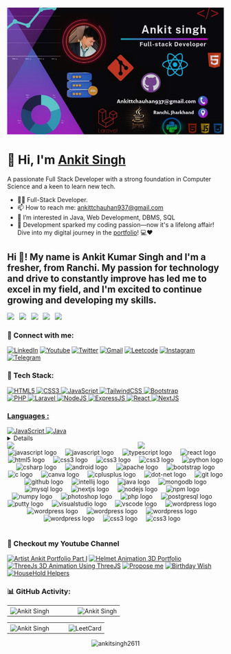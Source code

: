 ![logo](https://github.com/Ankitsingh2611/Ankitsingh2611/blob/main/image_6483441.JPG)

<h1 align="left">👋 Hi, I'm <a href="https://ankitkrsinghportfolio.netlify.app/" target="_blank"> Ankit Singh </a></h1>
<p align="left">A passionate Full Stack Developer with a strong foundation in Computer Science and a keen to learn new tech.</p>

- 👨‍💻 Full-Stack Developer.
- 📫 How to reach me: [ankittchauhan937@gmail.com](ankittchauhan937@gmail.com)
- 👀 I’m interested in Java, Web Development, DBMS, SQL
- 🚀 Development sparked my coding passion—now it's a lifelong affair! Dive into my digital journey in the [portfolio](https://ankitkrsinghportfolio.netlify.app/)! 💻❤️

<h2 align="left">Hi 👋! My name is Ankit Kumar Singh and I'm a fresher, from Ranchi. My passion for technology and drive to constantly improve has led me to excel in my field, and I'm excited to continue growing and developing my skills.</h2>

<img src="https://assets.leetcode.com/static_assets/marketing/2024-50.gif" width="60px"></img>&nbsp;&nbsp;
<img src="https://assets.leetcode.com/static_assets/marketing/2024-100-new.gif" width="60px"></img>&nbsp;&nbsp;
<img src="https://learn.microsoft.com/en-us/training/achievements/get-started-java-azure.svg" width="55px"></img>&nbsp;&nbsp;
<img src="https://images.credly.com/size/50x50/images/5bdd6a39-3e03-4444-9510-ecff80c9ce79/image.png" width="55px"></img>&nbsp;&nbsp;
<img src="https://images.credly.com/size/50x50/images/68c0b94d-f6ac-40b1-a0e0-921439eb092e/image.png" width="55px"></img>




<h3 align="left">📲 Connect with me:</h3>
<div align="left">
  <a href="https://www.linkedin.com/in/ankit-singh-441459231?utm_source=share&utm_campaign=share_via&utm_content=profile&utm_medium=ios_app"><img alt="LinkedIn" src="https://img.shields.io/badge/linkedin-%230077B5.svg?style=for-the-badge&logo=linkedin&logoColor=white"/></a>
     <a href="https://www.youtube.com/@dennycarlos5786/"><img alt="Youtube" src="https://img.shields.io/badge/youtube-D14836?style=for-the-badge&logo=youtube&logoColor=white"/></a>
   <a href="https://x.com/theankitsingh26"><img alt="Twitter" src="https://img.shields.io/badge/twitter-2CA5E0?style=for-the-badge&logo=twitter&logoColor=white" /></a>
  <a href="mailto:ankittchauhan937@gmail.com"><img alt="Gmail" src="https://img.shields.io/badge/Gmail-D14836?style=for-the-badge&logo=gmail&logoColor=white"/></a>
  <a href="https://leetcode.com/u/ankitsingh2611/"><img alt="Leetcode" src="https://img.shields.io/badge/Leetcode-%23ED8B00?style=for-the-badge&logo=leetcode&logoColor=white"/></a>
   <a href="https://www.instagram.com/ankitsingh.26?igsh=MWZucXNmMGtuNGppcQ%3D%3D&utm_source=qr"><img alt="Instagram" src="https://img.shields.io/badge/Instagram-E4405F?style=for-the-badge&logo=instagram&logoColor=white"/></a>
  <a href="https://t.me/+yTO2tA6PtRAxNTU9"><img alt="Telegram" src="https://img.shields.io/badge/Telegram-2CA5E0?style=for-the-badge&logo=telegram&logoColor=white" /></a>
 
</div>

<h3 align="left">🚀 Tech Stack:</h3>
<div align="left">
<a href="https://github.com/search?q=user%3AAnkitsingh2611+language%3Ahtml"><img alt="HTML5" src="https://img.shields.io/badge/html5-%23E34F26.svg?style=for-the-badge&logo=html5&logoColor=white"/>
<a href="https://github.com/search?q=user%3AAnkitsingh2611+language%3Acss"><img alt="CSS3" src="https://img.shields.io/badge/css3-%231572B6.svg?style=for-the-badge&logo=css3&logoColor=white"/> 
<a href="https://github.com/search?q=user%3AAnkitsingh2611+language%3Ajavascript"><img alt="JavaScript" src="https://img.shields.io/badge/javascript-%23323330.svg?style=for-the-badge&logo=javascript&logoColor=%23F7DF1E"/> 
<!-- <img alt="jQuery" src="https://img.shields.io/badge/jquery-%230769AD.svg?style=for-the-badge&logo=jquery&logoColor=white"/>  -->
<a href="https://github.com/search?q=user%3AAnkitsingh2611+language%3Atailwind"><img alt="TailwindCSS" src="https://img.shields.io/badge/Tailwind_CSS-38B2AC?style=for-the-badge&logo=tailwind-css&logoColor=white"/>
<a href="https://github.com/search?q=user%3AAnkitsingh2611+language%3Abootstrap"><img alt="Bootstrap" src="https://img.shields.io/badge/bootstrap-%23563D7C.svg?style=for-the-badge&logo=bootstrap&logoColor=white"/>

<br>
<a href="https://github.com/search?q=user%3AAnkitsingh2611+language%3Aphp"><img alt="PHP" src="https://img.shields.io/badge/php-%23777BB4.svg?style=for-the-badge&logo=php&logoColor=white"/>
  <a href="https://github.com/search?q=user%3AAnkitsingh2611+language%3Alaravel"><img alt="Laravel" src="https://img.shields.io/badge/laravel-FF1B2D?style=for-the-badge&logo=laravel&logoColor=white"/>
<a href="https://github.com/search?q=user%3AAnkitsingh2611+language%3Anodejs"><img alt="NodeJS" src="https://img.shields.io/badge/node.js-%2343853D.svg?style=for-the-badge&logo=node-dot-js&logoColor=white"/>
<a href="https://github.com/search?q=user%3AAnkitsingh2611+language%3Aexpressjs"><img alt="ExpressJS" src="https://img.shields.io/badge/Express.js-000000?style=for-the-badge&logo=express&logoColor=white"/>
<a href="https://github.com/search?q=user%3AAnkitsingh2611+language%3Areact"><img alt="React" src="https://img.shields.io/badge/react-%2320232a.svg?style=for-the-badge&logo=react&logoColor=%2361DAFB"/>
<a href="https://github.com/search?q=user%3AAnkitsingh2611+language%3Anextjs"><img alt="NextJS" src="https://img.shields.io/badge/next.js-000000?style=for-the-badge&logo=nextdotjs&logoColor=white"/>

</div>

<h3 align="left">Languages :</h3>
<div align="left">
  <a href="https://github.com/search?q=user%3AAnkitsingh2611+language%3Ajavascript"><img alt="JavaScript" src="https://img.shields.io/badge/javascript-%23323330.svg?style=for-the-badge&logo=javascript&logoColor=%23F7DF1E"/> 
  <a href="https://github.com/search?q=user%3AAnkitsingh2611+language%3Ajava"><img alt="Java" src="https://img.shields.io/badge/java-%23ED8B00.svg?style=for-the-badge&logo=java&logoColor=white"/>
</div> 

        
<!-- <div align="left">
<!--   <img alt="MongoDB" src ="https://img.shields.io/badge/MongoDB-4EA94B?style=for-the-badge&logo=mongodb&logoColor=white"/> -->
<!--   <img alt="MySQL" src="https://img.shields.io/badge/mysql-%2300f.svg?style=for-the-badge&logo=mysql&logoColor=white"/> -->
<!--   <img alt="SQLite" src ="https://img.shields.io/badge/sqlite-%2307405e.svg?style=for-the-badge&logo=sqlite&logoColor=white"/>
</div><br/> --> 
<details> 
  <summary><h2>🛠️ My Favorite Tools</h2></summary>
  <!-- Some badges are from https://github.com/Ileriayo/markdown-badges -->

  <h3>👨‍💻 Programming and Markup Languages</h3>

  <p>
      <a href="https://github.com/search?q=user%3AAnkitsingh2611+language%3Ac"><img alt="C" src="https://img.shields.io/badge/c-%23323330.svg?style=for-the-badge&logo=c&logoColor=%23F7DF1E"></a>
      <a href="https://github.com/search?q=user%3AAnkitsingh2611+language%3Acpp"><img alt="C++" src="https://img.shields.io/badge/cpp-%23323330.svg?style=for-the-badge&logo=cpp&logoColor=%23F7DF1E"></a>
      <a href="https://github.com/search?q=user%3AAnkitsingh2611+language%3Acsharp"><img alt="C#" src="https://img.shields.io/badge/csharp-%23323330.svg?style=for-the-badge&logo=c@&logoColor=%23F7DF1E"></a>
      <a href="https://github.com/search?q=user%3AAnkitsingh2611+language%3Ac"><img alt="CSS" src="https://img.shields.io/badge/css3-%231572B6.svg?style=for-the-badge&logo=css3&logoColor=white"></a>
      <a href="https://github.com/search?q=user%3AAnkitsingh2611+language%3Ahtml"><img alt="HTML" src="https://img.shields.io/badge/html5-%23E34F26.svg?style=for-the-badge&logo=html5&logoColor=white"></a>
      <a href="https://github.com/search?q=user%3AAnkitsingh2611+language%3Ajava"><img alt="Java" src="https://img.shields.io/badge/java-%23323330.svg?style=for-the-badge&logo=java&logoColor=%23F7DF1E"></a>
      <a href="https://github.com/search?q=user%3AAnkitsingh2611+language%3Ajavascript"><img alt="JavaScript" src="https://img.shields.io/badge/javascript-%23323330.svg?style=for-the-badge&logo=javascript&logoColor=%23F7DF1E"></a>
      <a href="https://github.com/search?q=user%3AAnkitsingh2611+language%3Anodejs"><img alt="Node.js" src="https://img.shields.io/badge/Node.js-43853D.svg?logo=node.js&logoColor=white"></a>
      <a href="https://github.com/search?q=user%3AAnkitsingh2611+language%3Aphp"><img alt="PHP" src="https://img.shields.io/badge/php-%23777BB4.svg?style=for-the-badge&logo=php&logoColor=white"></a>
      <a href="https://github.com/search?q=user%3AAnkitsingh2611+language%3Atailwind"><img alt="Tailwind" src="https://img.shields.io/badge/tailwind-777BB4.svg?logo=tailwind&logoColor=white"></a>
      <a href="https://github.com/search?q=user%3AAnkitsingh2611+language%3Abootstrap"><img alt="Bootstrap" src="https://img.shields.io/badge/bootstrap-777BB4.svg?logo=bootstrap&logoColor=white"></a>
      <a href="https://github.com/search?q=user%3AAnkitsingh2611+language%3Apython"><img alt="Python" src="https://img.shields.io/badge/Python-14354C.svg?logo=python&logoColor=white"></a>
      <a href="https://github.com/search?q=user%3AAnkitsingh2611+language%3Asql"><img alt="SQL" src="https://img.shields.io/badge/sql-%23323330.svg?style=for-the-badge&logo=sql&logoColor=%23F7DF1E"></a>
  </p>

  <h3>🧰 Frameworks and Libraries</h3>

  <p>
      <a href="#"><img alt="Bootstrap" src="https://img.shields.io/badge/Bootstrap-7952B3.svg?logo=bootstrap&logoColor=white"></a>
      <a href="#"><img alt="Express.js" src="https://img.shields.io/badge/Express.js-404d59.svg?logo=express&logoColor=white"></a>
      <a href="#"><img alt="GitHub Actions" src="https://img.shields.io/badge/GitHub%20Actions-2671E5.svg?logo=github%20actions&logoColor=white"></a>
      <a href="#"><img alt="NumPy" src="https://img.shields.io/badge/Numpy-013243.svg?logo=numpy&logoColor=white"></a>
      <a href="#"><img alt="Pandas" src="https://img.shields.io/badge/Pandas-150458.svg?logo=pandas&logoColor=white"></a>
      <a href="#"><img alt="React" src="https://img.shields.io/badge/React-20232a.svg?logo=react&logoColor=%2361DAFB"></a>
      <a href="#"><img alt="Wordpress" src="https://img.shields.io/badge/Wordpress-21759B?logo=wordpress&logoColor=white"></a>
  </p>

  <h3>🗄️ Databases and Cloud Hosting</h3>

  <p>
      <a href="#"><img alt="GitHub Pages" src="https://img.shields.io/badge/GitHub%20Pages-327FC7.svg?logo=github&logoColor=white"></a>
      <a href="#"><img alt="MongoDB" src ="https://img.shields.io/badge/MongoDB-4ea94b.svg?logo=mongodb&logoColor=white"></a>
      <a href="#"><img alt="MySQL" src="https://img.shields.io/badge/MySQL-00f.svg?logo=mysql&logoColor=white"></a>
      <a href="#"><img alt="PostgreSQL" src ="https://img.shields.io/badge/PostgreSQL-316192.svg?logo=postgresql&logoColor=white"></a>
      <a href="#"><img alt="SQLite" src ="https://img.shields.io/badge/SQLite-07405e.svg?logo=sqlite&logoColor=white"></a>
      <a href="#"><img alt="Vercel" src="https://img.shields.io/badge/Vercel-000000.svg?logo=vercel&logoColor=white"></a>
  </p>

  <h3>💻 Software and Tools</h3>

  <p>
      <a href="#"><img alt="Android Studio" src="https://img.shields.io/badge/Android%20Studio-008678.svg?logo=android-studio&logoColor=white"></a>
      <a href="#"><img alt="Discord" src="https://img.shields.io/badge/-Discord-5865F2.svg?logo=discord&logoColor=white"></a>
      <a href="#"><img alt="Git" src="https://img.shields.io/badge/Git-F05033.svg?logo=git&logoColor=white"></a>
      <a href="#"><img alt="GitHub Desktop" src="https://img.shields.io/badge/GitHub%20Desktop-8034A9.svg?logo=github&logoColor=white"></a>
      <a href="#"><img alt="Jupyter" src="https://img.shields.io/badge/Jupyter-F37626.svg?logo=Jupyter&logoColor=white"></a>
      <a href="#"><img alt="Photopea" src="https://img.shields.io/badge/Photopea-18A497?logo=photopea&logoColor=white"></a>
      <a href="#"><img alt="Postman" src="https://img.shields.io/badge/Postman-FF6C37?logo=postman&logoColor=white"></a>
      <a href="#"><img alt="Stack Overflow" src="https://img.shields.io/badge/-Stack%20Overflow-FE7A16?logo=stack-overflow&logoColor=white"></a>
      <a href="#"><img alt="Visual Studio Code" src="https://img.shields.io/badge/Visual%20Studio%20Code-0078d7.svg?logo=visual-studio-code&logoColor=white"></a>
      <a href="#"><img alt="Networking" src="https://img.shields.io/badge/Networking-0061A8?logo=git&logoColor=white"></a>
     <a href="#"><img alt="NPM" src="https://img.shields.io/badge/NPM-CB3837?logo=git&logoColor=white"></a>
    <a href="#"><img alt="VMWare" src="https://img.shields.io/badge/VMware-607078?logo=git&logoColor=white"></a>
    <a href="#"><img alt="Postman" src="https://img.shields.io/badge/Postman-FF6C37?logo=git&logoColor=white"></a>
    <a href="#"><img alt="PUTTY" src="https://img.shields.io/badge/PuTTY-023160?logo=git&logoColor=white"></a>
    <a href="#"><img alt="NMAP" src="https://img.shields.io/badge/Nmap-4682B4?logo=git&logoColor=white"></a>
    <a href="#"><img alt="WINSCP" src="https://img.shields.io/badge/WinSCP-26B7E4?logo=git&logoColor=white"></a>
    <a href="#"><img alt="Apache" src="https://img.shields.io/badge/Apache-D22128?logo=git&logoColor=white"></a>
    <a href="#"><img alt="Tomcat" src="https://img.shields.io/badge/Tomcat-F8DC75?logo=git&logoColor=white"></a>
    <a href="#"><img alt="Anydesk" src="https://img.shields.io/badge/AnyDesk-EF443B?logo=git&logoColor=white"></a>
    <a href="#"><img alt="Belarc" src="https://img.shields.io/badge/Belarc%20Advisor-3978D7?logo=git&logoColor=white"></a>
  </p>
</details>

<!--
<img align="right" height="200" src="https://camo.githubusercontent.com/7de37139d0b4c1ce40865e799b446c0e963a3dd8fb68d239707237c40604fa3d/68747470733a2f2f63646e2e6472696262626c652e636f6d2f75736572732f3733303730332f73637265656e73686f74732f363538313234332f6176656e746f2e676966"  />
-->
<img align="right" src="https://user-images.githubusercontent.com/74038190/235224431-e8c8c12e-6826-47f1-89fb-2ddad83b3abf.gif" width="200">
<img align="left" src="https://user-images.githubusercontent.com/74038190/219923809-b86dc415-a0c2-4a38-bc88-ad6cf06395a8.gif" width="200">



<div align="center">
<img src="https://cdn.jsdelivr.net/gh/devicons/devicon/icons/javascript/javascript-original.svg" height="35" alt="javascript logo"  />
<img width="12" />
<img src="https://cdn.jsdelivr.net/gh/devicons/devicon/icons/laravel/laravel-original.svg" height="35" alt="javascript logo"  />
<img width="12" />
<img src="https://cdn.jsdelivr.net/gh/devicons/devicon/icons/typescript/typescript-original.svg" height="35" alt="typescript logo"  />
<img width="12" />
<img src="https://cdn.jsdelivr.net/gh/devicons/devicon/icons/react/react-original.svg" height="35" alt="react logo"  />
<img width="12" />
<img src="https://cdn.jsdelivr.net/gh/devicons/devicon/icons/html5/html5-original.svg" height="35" alt="html5 logo"  />
<img width="12" />
<img src="https://cdn.jsdelivr.net/gh/devicons/devicon/icons/css3/css3-original.svg" height="35" alt="css3 logo"  />
<img width="12" />
<img src="https://cdn.jsdelivr.net/gh/devicons/devicon/icons/express/express-original.svg" height="35" alt="css3 logo"  />
<img width="12" />
<img src="https://cdn.jsdelivr.net/gh/devicons/devicon/icons/kotlin/kotlin-original.svg" height="35" alt="css3 logo"  />
<img width="12" />
<img src="https://cdn.jsdelivr.net/gh/devicons/devicon/icons/python/python-original.svg" height="35" alt="python logo"  />
<img width="12" />
<img src="https://cdn.jsdelivr.net/gh/devicons/devicon/icons/csharp/csharp-original.svg" height="35" alt="csharp logo"  />
<img width="12" />
<img src="https://cdn.jsdelivr.net/gh/devicons/devicon/icons/android/android-original.svg" height="35" alt="android logo"  />
<img width="12" />
<img src="https://cdn.jsdelivr.net/gh/devicons/devicon/icons/apache/apache-original.svg" height="35" alt="apache logo"  />
<img width="12" />
<img src="https://cdn.jsdelivr.net/gh/devicons/devicon/icons/bootstrap/bootstrap-original.svg" height="35" alt="bootstrap logo"  />
<img width="12" />
<img src="https://cdn.jsdelivr.net/gh/devicons/devicon/icons/c/c-original.svg" height="35" alt="c logo"  />
<img width="12" />
<img src="https://cdn.jsdelivr.net/gh/devicons/devicon/icons/canva/canva-original.svg" height="35" alt="canva logo"  />
<img width="12" />
<img src="https://cdn.jsdelivr.net/gh/devicons/devicon/icons/cplusplus/cplusplus-original.svg" height="35" alt="cplusplus logo"  />
<img width="12" />
<img src="https://cdn.jsdelivr.net/gh/devicons/devicon/icons/dot-net/dot-net-original.svg" height="35" alt="dot-net logo"  />
<img width="12" />
<img src="https://cdn.jsdelivr.net/gh/devicons/devicon/icons/git/git-original.svg" height="35" alt="git logo"  />
<img width="12" />
<img src="https://cdn.jsdelivr.net/gh/devicons/devicon/icons/github/github-original.svg" height="35" alt="github logo"  />
<img width="12" />
<img src="https://cdn.jsdelivr.net/gh/devicons/devicon/icons/intellij/intellij-original.svg" height="35" alt="intellij logo"  />
<img width="12" />
<img src="https://cdn.jsdelivr.net/gh/devicons/devicon/icons/java/java-original.svg" height="35" alt="java logo"  />
<img width="12" />
<img src="https://cdn.jsdelivr.net/gh/devicons/devicon/icons/mongodb/mongodb-original.svg" height="35" alt="mongodb logo"  />
<img width="12" />
<img src="https://cdn.jsdelivr.net/gh/devicons/devicon/icons/mysql/mysql-original.svg" height="35" alt="mysql logo"  />
<img width="12" />
<img src="https://cdn.jsdelivr.net/gh/devicons/devicon/icons/nextjs/nextjs-original.svg" height="35" alt="nextjs logo"  />
<img width="12" />
<img src="https://cdn.jsdelivr.net/gh/devicons/devicon/icons/nodejs/nodejs-original.svg" height="35" alt="nodejs logo"  />
<img width="12" />
<img src="https://cdn.jsdelivr.net/gh/devicons/devicon/icons/npm/npm-original-wordmark.svg" height="35" alt="npm logo"  />
<img width="12" />
<img src="https://cdn.jsdelivr.net/gh/devicons/devicon/icons/numpy/numpy-original.svg" height="35" alt="numpy logo"  />
<img width="12" />
<img src="https://cdn.jsdelivr.net/gh/devicons/devicon/icons/photoshop/photoshop-plain.svg" height="35" alt="photoshop logo"  />
<img width="12" />
<img src="https://cdn.jsdelivr.net/gh/devicons/devicon/icons/php/php-original.svg" height="35" alt="php logo"  />
<img width="12" />
<img src="https://cdn.jsdelivr.net/gh/devicons/devicon/icons/postgresql/postgresql-original.svg" height="35" alt="postgresql logo"  />
<img width="12" />
<img src="https://cdn.jsdelivr.net/gh/devicons/devicon/icons/putty/putty-original.svg" height="35" alt="putty logo"  />
<img width="12" />
<img src="https://cdn.jsdelivr.net/gh/devicons/devicon/icons/visualstudio/visualstudio-plain.svg" height="35" alt="visualstudio logo"  />
<img width="12" />
<img src="https://cdn.jsdelivr.net/gh/devicons/devicon/icons/vscode/vscode-original.svg" height="35" alt="vscode logo"  />
<img width="12" />
<img src="https://cdn.jsdelivr.net/gh/devicons/devicon/icons/wordpress/wordpress-original.svg" height="35" alt="wordpress logo"  />
<img width="12" />
<img src="https://cdn.jsdelivr.net/gh/devicons/devicon/icons/docker/docker-original.svg" height="35" alt="wordpress logo"  />
<img width="12" />
<img src="https://cdn.jsdelivr.net/gh/devicons/devicon/icons/postman/postman-original.svg" height="35" alt="wordpress logo"  />
<img width="12" />
<img src="https://cdn.jsdelivr.net/gh/devicons/devicon/icons/vercel/vercel-original.svg" height="35" alt="wordpress logo"  />
<img width="12" />
<img src="https://cdn.jsdelivr.net/gh/devicons/devicon/icons/linux/linux-original.svg" height="35" alt="wordpress logo"  />
<img width="12" />
<img src="https://cdn.jsdelivr.net/gh/devicons/devicon/icons/digitalocean/digitalocean-original.svg" height="35" alt="css3 logo"  />
<img width="12" />
<img src="https://cdn.jsdelivr.net/gh/devicons/devicon/icons/netlify/netlify-original.svg" height="35" alt="css3 logo"  />
<img width="12" />
</div>
</br>
<h3 align="left">🎥 Checkout my Youtube Channel</h3>

<!-- BEGIN YOUTUBE-CARDS -->
[![Artist Ankit Portfolio Part I](https://ytcards.demolab.com/?id=TUWnFZihjUc&title=Artist+Ankit+Portfolio+Part+I&lang=en&timestamp=1730713628&background_color=%230d1117&title_color=%23ffffff&stats_color=%23dedede&max_title_lines=1&width=250&border_radius=5 "Artist Ankit Portfolio Part I")](https://www.youtube.com/watch?v=TUWnFZihjUc)
[![Helmet Animation 3D Portfolio](https://ytcards.demolab.com/?id=qoAGigNCUWk&title=Helmet+Animation+3D+Portfolio&lang=en&timestamp=1729488463&background_color=%230d1117&title_color=%23ffffff&stats_color=%23dedede&max_title_lines=1&width=250&border_radius=5 "Helmet Animation 3D Portfolio")](https://www.youtube.com/watch?v=qoAGigNCUWk)
[![ThreeJs 3D Animation Using ThreeJS](https://ytcards.demolab.com/?id=YZWCHrXXaEc&title=ThreeJs+3D+Animation+Using+ThreeJS&lang=en&timestamp=1729242821&background_color=%230d1117&title_color=%23ffffff&stats_color=%23dedede&max_title_lines=1&width=250&border_radius=5 "ThreeJs 3D Animation Using ThreeJS")](https://www.youtube.com/watch?v=YZWCHrXXaEc)
[![Propose  me](https://ytcards.demolab.com/?id=izgnLxouhFs&title=Propose++me&lang=en&timestamp=1721239717&background_color=%230d1117&title_color=%23ffffff&stats_color=%23dedede&max_title_lines=1&width=250&border_radius=5 "Propose  me")](https://www.youtube.com/watch?v=izgnLxouhFs)
[![Birthday  Wish](https://ytcards.demolab.com/?id=DVhoN-GKey4&title=Birthday++Wish&lang=en&timestamp=1721239666&background_color=%230d1117&title_color=%23ffffff&stats_color=%23dedede&max_title_lines=1&width=250&border_radius=5 "Birthday  Wish")](https://www.youtube.com/watch?v=DVhoN-GKey4)
[![HouseHold Helpers](https://ytcards.demolab.com/?id=BpaApjhIZh8&title=HouseHold+Helpers&lang=en&timestamp=1720668649&background_color=%230d1117&title_color=%23ffffff&stats_color=%23dedede&max_title_lines=1&width=250&border_radius=5 "HouseHold Helpers")](https://www.youtube.com/watch?v=BpaApjhIZh8)
<!-- END YOUTUBE-CARDS -->



<h3 align="left">📊 GitHub Activity:</h3>
<table>
  <tr>
<!--     <td><img src="https://github-readme-stats.vercel.app/api?username=ankitsingh2611&show_icons=true&theme=dark&locale=en" alt="Ankit Singh" /></td> -->
    <td width="60%"><img align="center" src="https://github-readme-stats.vercel.app/api?username=ankitsingh2611&include_all_commits=true&count_private=true&show_icons=true&line_height=20&title_color=7A7ADB&icon_color=2234AE&text_color=D3D3D3&bg_color=0,000000,130F40" alt="Ankit Singh" />
    </td>
<!--     <td><img src="https://github-readme-stats.vercel.app/api/top-langs?username=ankitsingh2611&show_icons=true&theme=dark&locale=en&layout=compact" alt="Ankit Singh" /></td> -->
     <td width="40%"><img align="center" src="https://github-readme-stats.vercel.app/api/top-langs?username=ankitsingh2611&show_icons=true&locale=en&layout=compact&title_color=7A7ADB&icon_color=2234AE&text_color=D3D3D3&bg_color=0,000000,130F40" alt="Ankit Singh" /></td>
  </tr>


<!--
<div align="center">
<!-- <p><img align="center" src="https://github-readme-streak-stats.herokuapp.com/?user=ankitsingh2611&theme=dark" alt="Ankit Singh" /></p> -->
<!--   <p><img align="center" src="https://github-readme-streak-stats.herokuapp.com/?user=ankitsingh2611&" alt="Ankit Singh" /></p>
  </div> -->
<!--  <table>
  <tr>
    <td><img src="https://github-readme-streak-stats.herokuapp.com/?user=ankitsingh2611&" alt="Ankit Singh" />
    </td>
    <td><img src="https://leetcard.jacoblin.cool/ankitsingh2611?theme=light&font=Roboto" />
    </td>
  </tr>
</table> -->
<table>
  <tr>
    <td width="60%">
      <img align="center" src="https://github-readme-streak-stats.herokuapp.com/?user=ankitsingh2611&theme=dark&background=0,000000,130F40&ring=7A7ADB&fire=7A7ADB&currStreakNum=D3D3D3&sideNums=D3D3D3&currStreakLabel=7A7ADB&sideLabels=D3D3D3&dates=D3D3D3" alt="Ankit Singh" />
    </td>
    <td width="40%">
<!--       <img align="center" src="https://leetcard.jacoblin.cool/ankitsingh2611?theme=light&font=Roboto" alt="LeetCard" />  -->
      <img align="center" src="https://leetcard.jacoblin.cool/ankitsingh2611?theme=dark&font=Roboto&ext=heatmap" alt="LeetCard" /> 
    </td>
  </tr>
</table>



<div>
<p align="center"> <img src="https://komarev.com/ghpvc/?username=ankitsingh2611&label=Profile%20views&color=0e75b6&style=flat" alt="ankitsingh2611" /> </p>
</div>
<!--
<a class="github-button" href="https://github.com/ankitsingh2611" data-size="large" data-show-count="true" aria-label="Follow @ankitsingh2611 on GitHub">Follow @ankitsingh2611</a>
<script async defer src="https://buttons.github.io/buttons.js"></script>   -->

<!--
![LeetCode Stats](https://leetcard.jacoblin.cool/ankitsingh2611?theme=dark&ext=heatmap)  -->
